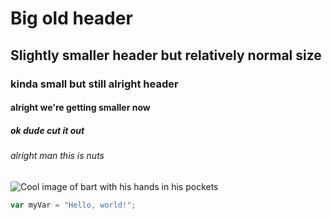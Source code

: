 # Big old header
## Slightly smaller header but relatively normal size
### kinda small but still alright header
#### alright we're getting smaller now
##### ok dude cut it out
###### alright man this is nuts

![Cool image of bart with his hands in his pockets](https://blogger.googleusercontent.com/img/b/R29vZ2xl/AVvXsEiTKFNbyTaA0mjj7Vo2MYbeI7DL_G7hDDHog5fbsomgr0MWoWdvzxWRL2GtH0E-Vi4gICHOGQRJqn0UsfaN3X_6HlolKFy5HcTh2HByq9c-MstNIrM1USjfa0KJ2ABef0DwV-kbQ8A_axw/s1600/Bart_Simpson.png)

``` javascript
var myVar = "Hello, world!";
```
